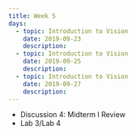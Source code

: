 ```yaml
---
title: Week 5
days:
  - topic: Introduction to Vision
    date: 2019-09-23
    description: 
  - topic: Introduction to Vision
    date: 2019-09-25
    description: 
  - topic: Introduction to Vision
    date: 2019-09-27
    description: 
---
```


- Discussion 4: Midterm I Review
- Lab 3/Lab 4
